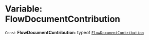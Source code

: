 # Variable: FlowDocumentContribution

`Const` **FlowDocumentContribution**: typeof [`FlowDocumentContribution`](/auto-docs/document/variables/FlowDocumentContribution-1.md)
